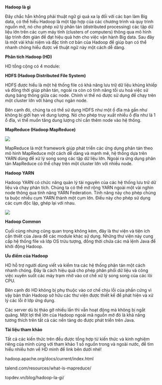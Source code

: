 **Hadoop là gì**

Đây chắc hẳn không phải thuật ngữ gì quá xa lạ đối với các bạn làm Big data, có thể hiểu Hadoop là một tập hợp của các chương trình và quy trình nguồn mở, nó cho phép xử lý phân tán (distributed processing) các tập dữ liệu lớn trên các cụm máy tính (clusters of computers) thông qua mô hình lập trình đơn giản để đạt hiệu quả hơn cho việc vận hành Big data. Sau đây là một vài khái niệm và đặc tính cơ bản của Hadoop để giúp bạn có thể nhanh chóng hiểu được về thuật ngữ này một cách dễ dàng.

**Phân tích Hadoop (HD)**

HD tổng cộng có 4 module:

**HDFS (Hadoop Distributed File System)**

HDFS được hiểu là một hệ thống file có khả năng lưu trữ dữ liệu khủng khiếp và đồng thời giúp phân tán, ngoài ra còn có tính năng tối ưu hoá việc sử dụng băng thông giữa các node. Chính vì thế nó được sử dụng để chạy trên một cluster lớn với hàng chục ngàn node.

Bên cạnh đó, chúng ta có thể sử dụng HDFS như một ổ đĩa mà gần như không bị giới hạn về dung lượng. Nó cho phép truy xuất nhiều ổ đĩa như là 1 ổ đĩa, vì thể muốn tăng dung lượng chỉ cần thêm node vào hệ thống.

**MapReduce (Hadoop MapReduce)**

![](https://images.viblo.asia/371995ad-cac3-4060-b7c3-c93c596a569d.jpg)

MapReduce là một framework giúp phát triển các ứng dụng phân tán theo mô hình MapReduce một cách dễ dàng và mạnh mẽ, hệ thống dựa trên YARN dùng để xử lý song song các tập dữ liệu lớn. Ngoài ra ứng dụng phân tán MapReduce có thể chạy trên một cluster lớn với nhiều node.

**Hadoop YARN**

Hadoop YARN có chức năng quản lý tài nguyên của các hệ thống lưu trữ dữ liệu và chạy phân tích. Chúng ta có thể mở rộng YARN ngoài một vài nghìn node thông qua tính năng YARN Federation. Tính năng này cho phép chúng ta buộc nhiều cụm YARN thành một cụm lớn. Điều này cho phép sử dụng các cụm độc lập, ghép lại với nhau.


![](https://images.viblo.asia/de8b352c-03c8-469e-ad56-72e7dcb6f6eb.gif)


**Hadoop Common**

Cuối cùng nhưng cũng quan trọng không kém, đây là thư viện và tiện ích cần thiết của Java để các module khác sử dụng. Những thư viện này cung cấp hệ thống file và lớp OS trừu tượng, đồng thời chứa các mã lệnh Java để khởi động Hadoop.

**Ưu điểm của Hadoop**

HD hỗ trợ người dùng viết và kiểm tra các hệ thống phân tán một cách nhanh chóng. Đây là cách hiệu quả cho phép phân phối dữ liệu và công việc xuyên suốt các máy trạm nhờ vào cơ chế xử lý song song của các lõi CPU.

Bên cạnh đó HD không bị phụ thuộc vào cơ chế chịu lỗi của phần cứng vì vậy bản thân Hadoop sở hữu các thư viện được thiết kế để phát hiện và xử lý các lỗi ở lớp ứng dụng.

Các server dù bị tháo gỡ nhiều lần thì vẫn hoạt động mà không bị ngắt quãng. Một lợi thế lớn của Hadoop ngoài mã nguồn mở đó là khả năng tương thích trên tất cả các nền tảng do được phát triển trên Java.

**Tài liệu tham khảo**

Tất cả các kiến thức trên đều được tổng hợp từ kiến thức và kinh nghiệm riêng của mình cùng với tham khảo 1 số nguồn trong và ngoài nước, để tìm hiểu nhiều hơn về HD mình để link bên dưới nhé!

hadoop.apache.org/docs/current/index.html

talend.com/resources/what-is-mapreduce/

topdev.vn/blog/hadoop-la-gi/